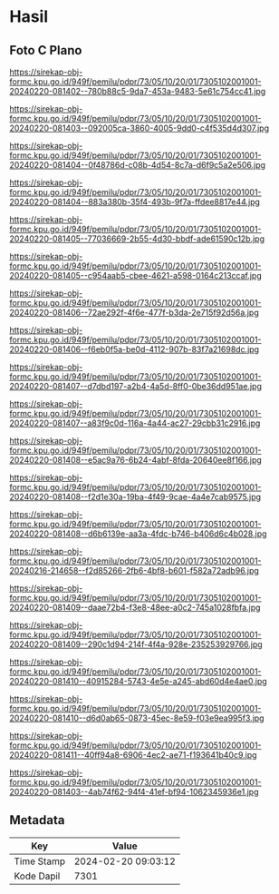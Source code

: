 # Hasil

## Foto C Plano

https://sirekap-obj-formc.kpu.go.id/949f/pemilu/pdpr/73/05/10/20/01/7305102001001-20240220-081402--780b88c5-9da7-453a-9483-5e61c754cc41.jpg

https://sirekap-obj-formc.kpu.go.id/949f/pemilu/pdpr/73/05/10/20/01/7305102001001-20240220-081403--092005ca-3860-4005-9dd0-c4f535d4d307.jpg

https://sirekap-obj-formc.kpu.go.id/949f/pemilu/pdpr/73/05/10/20/01/7305102001001-20240220-081404--0f48786d-c08b-4d54-8c7a-d6f9c5a2e506.jpg

https://sirekap-obj-formc.kpu.go.id/949f/pemilu/pdpr/73/05/10/20/01/7305102001001-20240220-081404--883a380b-35f4-493b-9f7a-ffdee8817e44.jpg

https://sirekap-obj-formc.kpu.go.id/949f/pemilu/pdpr/73/05/10/20/01/7305102001001-20240220-081405--77036669-2b55-4d30-bbdf-ade61590c12b.jpg

https://sirekap-obj-formc.kpu.go.id/949f/pemilu/pdpr/73/05/10/20/01/7305102001001-20240220-081405--c954aab5-cbee-4621-a598-0164c213ccaf.jpg

https://sirekap-obj-formc.kpu.go.id/949f/pemilu/pdpr/73/05/10/20/01/7305102001001-20240220-081406--72ae292f-4f6e-477f-b3da-2e715f92d56a.jpg

https://sirekap-obj-formc.kpu.go.id/949f/pemilu/pdpr/73/05/10/20/01/7305102001001-20240220-081406--f6eb0f5a-be0d-4112-907b-83f7a21698dc.jpg

https://sirekap-obj-formc.kpu.go.id/949f/pemilu/pdpr/73/05/10/20/01/7305102001001-20240220-081407--d7dbd197-a2b4-4a5d-8ff0-0be36dd951ae.jpg

https://sirekap-obj-formc.kpu.go.id/949f/pemilu/pdpr/73/05/10/20/01/7305102001001-20240220-081407--a83f9c0d-116a-4a44-ac27-29cbb31c2916.jpg

https://sirekap-obj-formc.kpu.go.id/949f/pemilu/pdpr/73/05/10/20/01/7305102001001-20240220-081408--e5ac9a76-6b24-4abf-8fda-20640ee8f166.jpg

https://sirekap-obj-formc.kpu.go.id/949f/pemilu/pdpr/73/05/10/20/01/7305102001001-20240220-081408--f2d1e30a-19ba-4f49-9cae-4a4e7cab9575.jpg

https://sirekap-obj-formc.kpu.go.id/949f/pemilu/pdpr/73/05/10/20/01/7305102001001-20240220-081408--d6b6139e-aa3a-4fdc-b746-b406d6c4b028.jpg

https://sirekap-obj-formc.kpu.go.id/949f/pemilu/pdpr/73/05/10/20/01/7305102001001-20240216-214658--f2d85266-2fb6-4bf8-b601-f582a72adb96.jpg

https://sirekap-obj-formc.kpu.go.id/949f/pemilu/pdpr/73/05/10/20/01/7305102001001-20240220-081409--daae72b4-f3e8-48ee-a0c2-745a1028fbfa.jpg

https://sirekap-obj-formc.kpu.go.id/949f/pemilu/pdpr/73/05/10/20/01/7305102001001-20240220-081409--290c1d94-214f-4f4a-928e-235253929766.jpg

https://sirekap-obj-formc.kpu.go.id/949f/pemilu/pdpr/73/05/10/20/01/7305102001001-20240220-081410--40915284-5743-4e5e-a245-abd60d4e4ae0.jpg

https://sirekap-obj-formc.kpu.go.id/949f/pemilu/pdpr/73/05/10/20/01/7305102001001-20240220-081410--d6d0ab65-0873-45ec-8e59-f03e9ea995f3.jpg

https://sirekap-obj-formc.kpu.go.id/949f/pemilu/pdpr/73/05/10/20/01/7305102001001-20240220-081411--40ff94a8-6906-4ec2-ae71-f193641b40c9.jpg

https://sirekap-obj-formc.kpu.go.id/949f/pemilu/pdpr/73/05/10/20/01/7305102001001-20240220-081403--4ab74f62-94f4-41ef-bf94-1062345936e1.jpg


## Metadata

| Key        | Value               |
| ---------- | ------------------- |
| Time Stamp | 2024-02-20 09:03:12 |
| Kode Dapil | 7301                |



